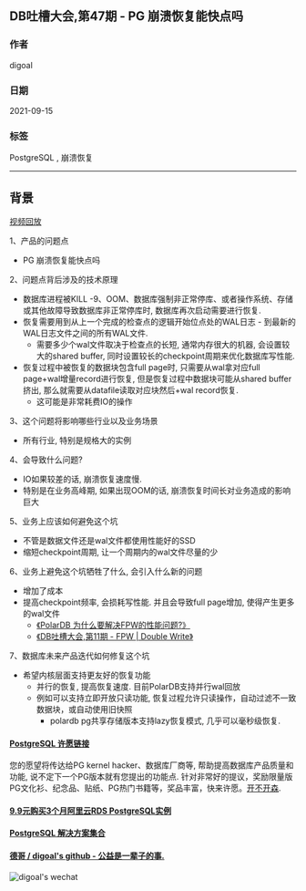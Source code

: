 ## DB吐槽大会,第47期 - PG 崩溃恢复能快点吗  
  
### 作者  
digoal  
  
### 日期  
2021-09-15  
  
### 标签  
PostgreSQL , 崩溃恢复  
  
----  
  
## 背景  
[视频回放]()  
  
1、产品的问题点  
- PG 崩溃恢复能快点吗  
  
2、问题点背后涉及的技术原理  
- 数据库进程被KILL -9、OOM、数据库强制非正常停库、或者操作系统、存储或其他故障导致数据库非正常停库时, 数据库再次启动需要进行恢复.   
- 恢复需要用到从上一个完成的检查点的逻辑开始位点处的WAL日志 - 到最新的WAL日志文件之间的所有WAL文件.  
    - 需要多少个wal文件取决于检查点的长短, 通常内存很大的机器, 会设置较大的shared buffer, 同时设置较长的checkpoint周期来优化数据库写性能.   
- 恢复过程中被恢复的数据块包含full page时, 只需要从wal拿对应full page+wal增量record进行恢复, 但是恢复过程中数据块可能从shared buffer挤出, 那么就需要从datafile读取对应块然后+wal record恢复.   
    - 这可能是非常耗费IO的操作  
  
3、这个问题将影响哪些行业以及业务场景  
- 所有行业, 特别是规格大的实例  
  
4、会导致什么问题?  
- IO如果较差的话, 崩溃恢复速度慢.  
- 特别是在业务高峰期, 如果出现OOM的话, 崩溃恢复时间长对业务造成的影响巨大  
  
5、业务上应该如何避免这个坑  
- 不管是数据文件还是wal文件都使用性能好的SSD  
- 缩短checkpoint周期, 让一个周期内的wal文件尽量的少  
  
6、业务上避免这个坑牺牲了什么, 会引入什么新的问题  
- 增加了成本  
- 提高checkpoint频率, 会损耗写性能. 并且会导致full page增加, 使得产生更多的wal文件  
    - [《PolarDB 为什么要解决FPW的性能问题?》](../202108/20210809_01.md)    
    - [《DB吐槽大会,第11期 - FPW | Double Write》](../202108/20210830_02.md)    
  
7、数据库未来产品迭代如何修复这个坑  
- 希望内核层面支持更友好的恢复功能  
    - 并行的恢复, 提高恢复速度. 目前PolarDB支持并行wal回放  
    - 例如可以支持立即开放只读功能, 恢复过程允许只读操作，自动过滤不一致数据块，或自动使用旧快照  
        - polardb pg共享存储版本支持lazy恢复模式, 几乎可以毫秒级恢复.   
    
  
#### [PostgreSQL 许愿链接](https://github.com/digoal/blog/issues/76 "269ac3d1c492e938c0191101c7238216")
您的愿望将传达给PG kernel hacker、数据库厂商等, 帮助提高数据库产品质量和功能, 说不定下一个PG版本就有您提出的功能点. 针对非常好的提议，奖励限量版PG文化衫、纪念品、贴纸、PG热门书籍等，奖品丰富，快来许愿。[开不开森](https://github.com/digoal/blog/issues/76 "269ac3d1c492e938c0191101c7238216").  
  
  
#### [9.9元购买3个月阿里云RDS PostgreSQL实例](https://www.aliyun.com/database/postgresqlactivity "57258f76c37864c6e6d23383d05714ea")
  
  
#### [PostgreSQL 解决方案集合](https://yq.aliyun.com/topic/118 "40cff096e9ed7122c512b35d8561d9c8")
  
  
#### [德哥 / digoal's github - 公益是一辈子的事.](https://github.com/digoal/blog/blob/master/README.md "22709685feb7cab07d30f30387f0a9ae")
  
  
![digoal's wechat](../pic/digoal_weixin.jpg "f7ad92eeba24523fd47a6e1a0e691b59")
  
